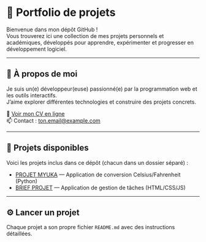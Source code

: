 # 🚀 Portfolio de projets

Bienvenue dans mon dépôt GitHub !  
Vous trouverez ici une collection de mes projets personnels et académiques, développés pour apprendre, expérimenter et progresser en développement logiciel.

---

## 👤 À propos de moi

Je suis un(e) développeur(euse) passionné(e) par la programmation web et les outils interactifs.  
J’aime explorer différentes technologies et construire des projets concrets.

📄 [Voir mon CV en ligne](https://mon-cv-en-ligne.com)  
📫 Contact : ton.email@example.com

---

## 💼 Projets disponibles

Voici les projets inclus dans ce dépôt (chacun dans un dossier séparé) :

- [PROJET MYUKA](./PROJET%20MYUKA) — Application de conversion Celsius/Fahrenheit (Python)
- [BRIEF PROJET](./BRIEF%20PROJET) — Application de gestion de tâches (HTML/CSS/JS)


---

## ⚙️ Lancer un projet

Chaque projet a son propre fichier `README.md` avec des instructions détaillées.
